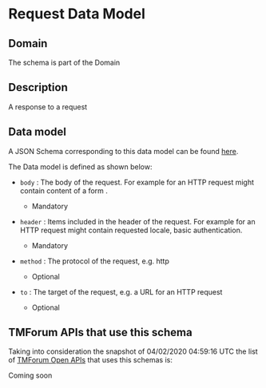 # Request Data Model

## Domain

The  schema is part of the  Domain

## Description

A response to a request

## Data model

A JSON Schema corresponding to this data model can be found
[here](https://github.com/tmforum-rand/schemas/blob/candidates/Common/Request.schema.json).

The Data model is defined as shown below:

- `body` : The body of the request. For example for an HTTP request might contain content of a form .

  - Mandatory


- `header` : Items included in the header of the request. For example for an HTTP request might contain requested locale, basic authentication.

  - Mandatory


- `method` : The protocol of the request, e.g. http

  - Optional


- `to` : The target of the request, e.g. a URL for an HTTP request

  - Optional






## TMForum APIs that use this schema

Taking into consideration the snapshot of 04/02/2020 04:59:16 UTC the list of [TMForum Open APIs](https://www.tmforum.org/open-apis/) that uses this schemas is:

Coming soon